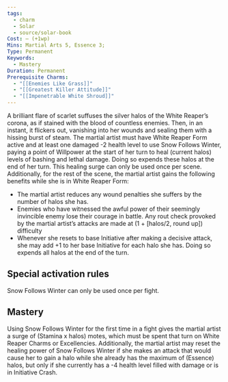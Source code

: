 ```yaml
---
tags:
  - charm
  - Solar
  - source/solar-book
Cost: — (+1wp)
Mins: Martial Arts 5, Essence 3;
Type: Permanent
Keywords:
  - Mastery
Duration: Permanent
Prerequisite Charms:
  - "[[Enemies Like Grass]]"
  - "[[Greatest Killer Attitude]]"
  - "[[Impenetrable White Shroud]]"
---
```

A brilliant flare of scarlet suffuses the silver halos of the White Reaper’s corona, as if stained with the blood of countless enemies. Then, in an instant, it flickers out, vanishing into her wounds and sealing them with a hissing burst of steam. The martial artist must have White Reaper Form active and at least one damaged -2 health level to use Snow Follows Winter, paying a point of Willpower at the start of her turn to heal (current halos) levels of bashing and lethal damage. Doing so expends these halos at the end of her turn. This healing surge can only be used once per scene. Additionally, for the rest of the scene, the martial artist gains the following benefits while she is in White Reaper Form:

- The martial artist reduces any wound penalties she suffers by the number of halos she has. 
- Enemies who have witnessed the awful power of their seemingly invincible enemy lose their courage in battle. Any rout check provoked by the martial artist’s attacks are made at (1 + [halos/2, round up]) difficulty 
- Whenever she resets to base Initiative after making a decisive attack, she may add +1 to her base Initiative for each halo she has. Doing so expends all halos at the end of the turn. 

## Special activation rules

Snow Follows Winter can only be used once per fight. 

## Mastery

Using Snow Follows Winter for the first time in a fight gives the martial artist a surge of (Stamina x halos) motes, which must be spent that turn on White Reaper Charms or Excellencies. Additionally, the martial artist may reset the healing power of Snow Follows Winter if she makes an attack that would cause her to gain a halo while she already has the maximum of (Essence) halos, but only if she currently has a -4 health level filled with damage or is in Initiative Crash. 